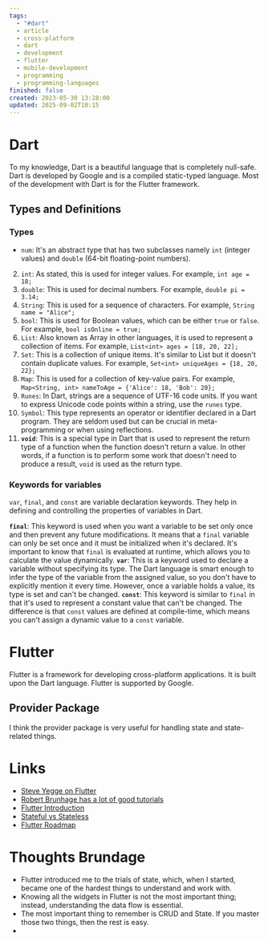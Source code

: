 ```yaml
---
tags:
  - "#dart"
  - article
  - cross-platform
  - dart
  - development
  - flutter
  - mobile-development
  - programming
  - programming-languages
finished: false
created: 2023-05-30 13:28:00
updated: 2025-09-02T10:15
---
```



# Dart 
To my knowledge, Dart is a beautiful language that is completely null-safe. Dart is developed by Google and is a compiled static-typed language. Most of the development with Dart is for the Flutter framework.


## Types and Definitions

### Types
-  `num`: It's an abstract type that has two subclasses namely `int` (integer values) and `double` (64-bit floating-point numbers). 
2. `int`: As stated, this is used for integer values. For example, `int age = 18;`
3. `double`: This is used for decimal numbers. For example, `double pi = 3.14;`
4. `String`: This is used for a sequence of characters. For example, `String name = "Alice";`
5. `bool`: This is used for Boolean values, which can be either `true` or `false`. For example, `bool isOnline = true;`
6. `List`: Also known as Array in other languages, it is used to represent a collection of items. For example, `List<int> ages = [18, 20, 22];`
7. `Set`: This is a collection of unique items. It's similar to List but it doesn't contain duplicate values. For example, `Set<int> uniqueAges = {18, 20, 22};`
8. `Map`: This is used for a collection of key-value pairs. For example, `Map<String, int> nameToAge = {'Alice': 18, 'Bob': 20};`
9. `Runes`: In Dart, strings are a sequence of UTF-16 code units. If you want to express Unicode code points within a string, use the `runes` type.
10. `Symbol`: This type represents an operator or identifier declared in a Dart program. They are seldom used but can be crucial in meta-programming or when using reflections.
11. **`void`**: This is a special type in Dart that is used to represent the return type of a function when the function doesn't return a value. In other words, if a function is to perform some work that doesn't need to produce a result, `void` is used as the return type.

### Keywords for variables

`var`, `final`, and `const` are variable declaration keywords. They help in defining and controlling the properties of variables in Dart.

**`final`**: This keyword is used when you want a variable to be set only once and then prevent any future modifications. It means that a `final` variable can only be set once and it must be initialized when it's declared. It's important to know that `final` is evaluated at runtime, which allows you to calculate the value dynamically.
**`var`**: This is a keyword used to declare a variable without specifying its type. The Dart language is smart enough to infer the type of the variable from the assigned value, so you don't have to explicitly mention it every time. However, once a variable holds a value, its type is set and can't be changed.
**`const`**: This keyword is similar to `final` in that it's used to represent a constant value that can't be changed. The difference is that `const` values are defined at compile-time, which means you can't assign a dynamic value to a `const` variable.


# Flutter

Flutter is a framework for developing cross-platform applications. It is built upon the Dart language. 
Flutter is supported by Google. 

## Provider Package

I think the provider package is very useful for handling state and state-related things. 


# Links
- [Steve Yegge on Flutter](https://youtu.be/gSq58my05nY)
- [Robert Brunhage has a lot of good tutorials](https://www.youtube.com/@RobertBrunhage)
- [Flutter Introduction](https://flutteragencyinfo.medium.com/why-flutter-is-the-future-of-mobile-app-development-in-2024-846568efe461)
- [Stateful vs Stateless](https://www.redhat.com/en/topics/cloud-native-apps/stateful-vs-stateless)
- [Flutter Roadmap](https://roadmap.sh/flutter)

# Thoughts Brundage
- Flutter introduced me to the trials of state, which, when I started, became one of the hardest things to understand and work with. 
- Knowing all the widgets in Flutter is not the most important thing; instead, understanding the data flow is essential. 
- The most important thing to remember is CRUD and State. If you master those two things, then the rest is easy. 
- 


